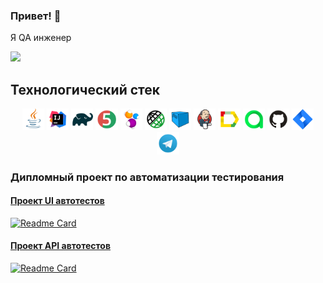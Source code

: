 ### Привет! 👋 
Я QA инженер

<!--
**egosteva/egosteva** is a ✨ _special_ ✨ repository because its `README.md` (this file) appears on your GitHub profile.

Here are some ideas to get you started:

- 🔭 I’m currently working on ...
- 🌱 I’m currently learning ...
- 👯 I’m looking to collaborate on ...
- 🤔 I’m looking for help with ...
- 💬 Ask me about ...
- 📫 How to reach me: ...
- 😄 Pronouns: ...
- ⚡ Fun fact: ...
-->

![](http://github-profile-summary-cards.vercel.app/api/cards/stats?username=egosteva&theme=algolia)

## Технологический стек
 <p align="center">
<img width="7%" title="Java" src="Java.svg">
<img width="7%" title="IntelliJ IDEA" src="Intelij_IDEA.svg">
<img width="7%" title="Gradle" src="Gradle.svg">
<img width="7%" title="JUnit5" src="JUnit5.svg">
<img width="7%" title="Selenide" src="Selenide.svg">
<img width="7%" title="RestAssured" src="RestAssured.svg">
<img width="7%" title="Selenoid" src="Selenoid.svg"> 
<img width="7%" title="Jenkins" src="Jenkins.svg">
<img width="7%" title="Allure Report" src="Allure_Report.svg">
<img width="7%" title="Allure Test Ops" src="Allure_TO.svg">
<img width="7%" title="GitHub" src="GitHub.svg">
<img width="7%" title="Jira" src="Jira.svg">
<img width="7%" title="Telegram" src="Telegram.svg">
</p>

### Дипломный проект по автоматизации тестирования
#### <a target="_blank" href="https://github.com/egosteva/final_project"> Проект UI автотестов
[![Readme Card](https://github-readme-stats.vercel.app/api/pin/?username=egosteva&repo=final_project)](https://github.com/egosteva/final_project)
 
 #### <a target="_blank" href="https://github.com/egosteva/reqres_api_tests"> Проект API автотестов
[![Readme Card](https://github-readme-stats.vercel.app/api/pin/?username=egosteva&repo=reqres_api_tests)](https://github.com/egosteva/reqres_api_tests)
